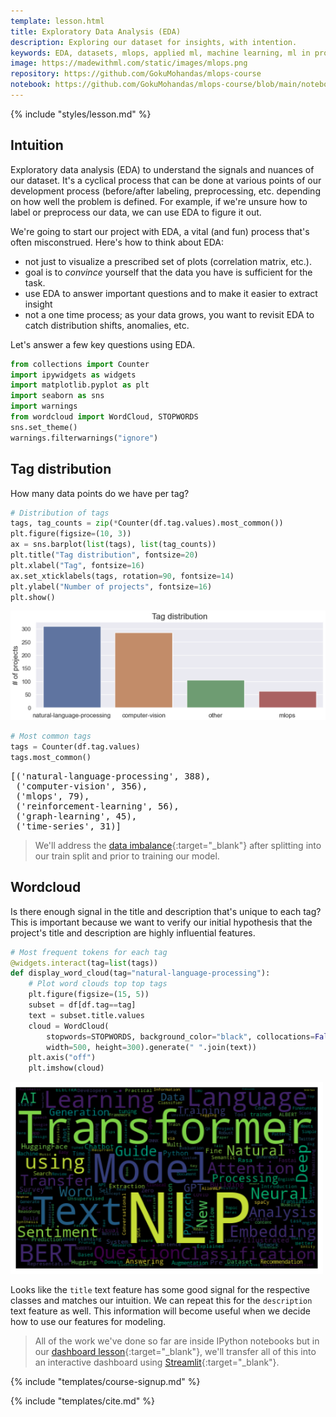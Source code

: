 ```yaml
---
template: lesson.html
title: Exploratory Data Analysis (EDA)
description: Exploring our dataset for insights, with intention.
keywords: EDA, datasets, mlops, applied ml, machine learning, ml in production, machine learning in production, applied machine learning
image: https://madewithml.com/static/images/mlops.png
repository: https://github.com/GokuMohandas/mlops-course
notebook: https://github.com/GokuMohandas/mlops-course/blob/main/notebooks/tagifai.ipynb
---
```


{% include "styles/lesson.md" %}

## Intuition

Exploratory data analysis (EDA) to understand the signals and nuances of our dataset. It's a cyclical process that can be done at various points of our development process (before/after labeling, preprocessing, etc. depending on how well the problem is defined. For example, if we're unsure how to label or preprocess our data, we can use EDA to figure it out.

We're going to start our project with EDA, a vital (and fun) process that's often misconstrued. Here's how to think about EDA:

- not just to visualize a prescribed set of plots (correlation matrix, etc.).
- goal is to *convince* yourself that the data you have is sufficient for the task.
- use EDA to answer important questions and to make it easier to extract insight
- not a one time process; as your data grows, you want to revisit EDA to catch distribution shifts, anomalies, etc.

Let's answer a few key questions using EDA.

```python linenums="1"
from collections import Counter
import ipywidgets as widgets
import matplotlib.pyplot as plt
import seaborn as sns
import warnings
from wordcloud import WordCloud, STOPWORDS
sns.set_theme()
warnings.filterwarnings("ignore")
```

## Tag distribution
How many data points do we have per tag?

```python linenums="1"
# Distribution of tags
tags, tag_counts = zip(*Counter(df.tag.values).most_common())
plt.figure(figsize=(10, 3))
ax = sns.barplot(list(tags), list(tag_counts))
plt.title("Tag distribution", fontsize=20)
plt.xlabel("Tag", fontsize=16)
ax.set_xticklabels(tags, rotation=90, fontsize=14)
plt.ylabel("Number of projects", fontsize=16)
plt.show()
```
<div class="ai-center-all">
  <img src="/static/images/mlops/eda/tag_distribution.png" width="600" alt="data points per tag">
</div>

```python linenums="1"
# Most common tags
tags = Counter(df.tag.values)
tags.most_common()
```
<pre class="output">
[('natural-language-processing', 388),
 ('computer-vision', 356),
 ('mlops', 79),
 ('reinforcement-learning', 56),
 ('graph-learning', 45),
 ('time-series', 31)]
</pre>

> We'll address the [data imbalance](baselines.md#data-imbalance){:target="_blank"} after splitting into our train split and prior to training our model.

## Wordcloud

Is there enough signal in the title and description that's unique to each tag? This is important because we want to verify our initial hypothesis that the project's title and description are highly influential features.

```python linenums="1"
# Most frequent tokens for each tag
@widgets.interact(tag=list(tags))
def display_word_cloud(tag="natural-language-processing"):
    # Plot word clouds top top tags
    plt.figure(figsize=(15, 5))
    subset = df[df.tag==tag]
    text = subset.title.values
    cloud = WordCloud(
        stopwords=STOPWORDS, background_color="black", collocations=False,
        width=500, height=300).generate(" ".join(text))
    plt.axis("off")
    plt.imshow(cloud)
```
<div class="ai-center-all">
  <img src="/static/images/mlops/eda/word_cloud.png" width="500" alt="word cloud">
</div>

Looks like the `title` text feature has some good signal for the respective classes and matches our intuition. We can repeat this for the `description` text feature as well. This information will become useful when we decide how to use our features for modeling.

> All of the work we've done so far are inside IPython notebooks but in our [dashboard lesson](dashboard.md){:target="_blank"}, we'll transfer all of this into an interactive dashboard using [Streamlit](https://streamlit.io/){:target="_blank"}.

<!-- Course signup -->
{% include "templates/course-signup.md" %}

<!-- Citation -->
{% include "templates/cite.md" %}